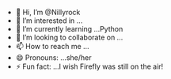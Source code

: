 - 👋 Hi, I’m @Nillyrock
- 👀 I’m interested in ...
- 🌱 I’m currently learning ...Python
- 💞️ I’m looking to collaborate on ...
- 📫 How to reach me ...
- 😄 Pronouns: ...she/her
- ⚡ Fun fact: ...I wish Firefly was still on the air!

<!---
Nillyrock/Nillyrock is a ✨ special ✨ repository because its `README.md` (this file) appears on your GitHub profile.
You can click the Preview link to take a look at your changes.
--->
